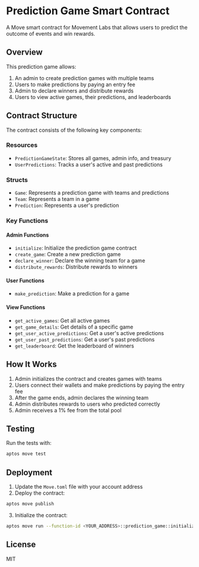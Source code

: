 # Prediction Game Smart Contract

A Move smart contract for Movement Labs that allows users to predict the outcome of events and win rewards.

## Overview

This prediction game allows:

1. An admin to create prediction games with multiple teams
2. Users to make predictions by paying an entry fee
3. Admin to declare winners and distribute rewards
4. Users to view active games, their predictions, and leaderboards

## Contract Structure

The contract consists of the following key components:

### Resources

- `PredictionGameState`: Stores all games, admin info, and treasury
- `UserPredictions`: Tracks a user's active and past predictions

### Structs

- `Game`: Represents a prediction game with teams and predictions
- `Team`: Represents a team in a game
- `Prediction`: Represents a user's prediction

### Key Functions

#### Admin Functions

- `initialize`: Initialize the prediction game contract
- `create_game`: Create a new prediction game
- `declare_winner`: Declare the winning team for a game
- `distribute_rewards`: Distribute rewards to winners

#### User Functions

- `make_prediction`: Make a prediction for a game

#### View Functions

- `get_active_games`: Get all active games
- `get_game_details`: Get details of a specific game
- `get_user_active_predictions`: Get a user's active predictions
- `get_user_past_predictions`: Get a user's past predictions
- `get_leaderboard`: Get the leaderboard of winners

## How It Works

1. Admin initializes the contract and creates games with teams
2. Users connect their wallets and make predictions by paying the entry fee
3. After the game ends, admin declares the winning team
4. Admin distributes rewards to users who predicted correctly
5. Admin receives a 1% fee from the total pool

## Testing

Run the tests with:

```bash
aptos move test
```

## Deployment

1. Update the `Move.toml` file with your account address
2. Deploy the contract:

```bash
aptos move publish
```

3. Initialize the contract:

```bash
aptos move run --function-id <YOUR_ADDRESS>::prediction_game::initialize
```

## License

MIT 